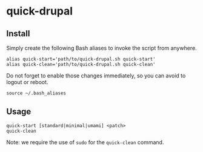 # quick-drupal

## Install

Simply create the following Bash aliases to invoke the script from anywhere.

```
alias quick-start='path/to/quick-drupal.sh quick-start'
alias quick-clean='path/to/quick-drupal.sh quick-clean'
```

Do not forget to enable those changes immediately, so you can avoid to logout or reboot.

```
source ~/.bash_aliases
```

## Usage

```
quick-start [standard|minimal|umami] <patch>
quick-clean
```

Note: we require the use of `sudo` for the `quick-clean` command.